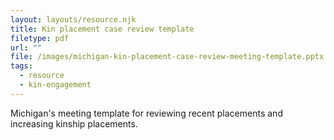 ```yaml
---
layout: layouts/resource.njk
title: Kin placement case review template
filetype: pdf
url: ""
file: /images/michigan-kin-placement-case-review-meeting-template.pptx
tags:
  - resource
  - kin-engagement
---
```

Michigan's meeting template for reviewing recent placements and increasing kinship placements.
